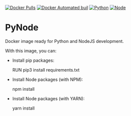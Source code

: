 [![Docker Pulls](https://img.shields.io/docker/pulls/joaodaher/pynode.svg)](https://hub.docker.com/r/joaodaher/pynode/)
[![Docker Automated buil](https://img.shields.io/docker/automated/joaodaher/pynode.svg)](https://hub.docker.com/r/joaodaher/pynode/)
[![Python](https://img.shields.io/badge/Python-3.6.1-brightgreen.svg)]()
[![Node](https://img.shields.io/badge/NodeJS-7.9.0-brightgreen.svg)]()

# PyNode

Docker image ready for Python and NodeJS development.

With this image, you can:

* Install pip packages:

    
    RUN pip3 install requirements.txt
    

* Install Node packages (with NPM):


    npm install
    
* Install Node packages (with YARN):
    
    
    yarn install